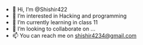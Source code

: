 - 👋 Hi, I’m @Shishir422
- 👀 I’m interested in Hacking and programming 
- 🌱 I’m currently learning in class 11
- 💞️ I’m looking to collaborate on ...
- 📫 You can reach me on shishir4234@gmail.com

<!---
Shishir422/Shishir422 is a ✨ special ✨ repository because its `README.md` (this file) appears on your GitHub profile.
You can click the Preview link to take a look at your changes.
--->
